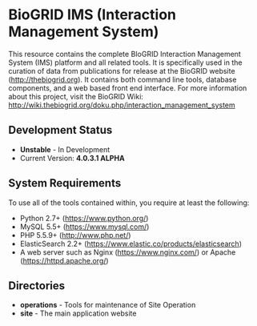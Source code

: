 # BioGRID IMS (Interaction Management System)
This resource contains the complete BIoGRID Interaction Management System (IMS) platform and all related tools. It is specifically used in the curation of data from publications for release at the BioGRID website (http://thebiogrid.org). It contains both command line tools, database components, and a web based front end interface. For more information about this project, visit the BioGRID Wiki: http://wiki.thebiogrid.org/doku.php/interaction_management_system

## Development Status
+ **Unstable** - In Development
+ Current Version: **4.0.3.1 ALPHA**

## System Requirements
To use all of the tools contained within, you require at least the following:

+ Python 2.7+ (https://www.python.org/)
+ MySQL 5.5+ (https://www.mysql.com/)
+ PHP 5.5.9+ (http://www.php.net/)
+ ElasticSearch 2.2+ (https://www.elastic.co/products/elasticsearch)
+ A web server such as Nginx (https://www.nginx.com/) or Apache (https://httpd.apache.org/)

## Directories
+ **operations** - Tools for maintenance of Site Operation
+ **site** - The main application website